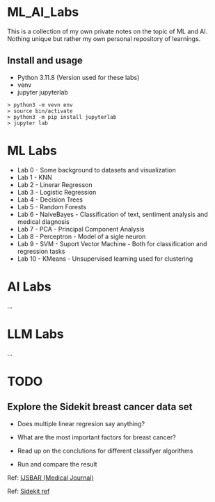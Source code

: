 # ML_AI_Labs
This is a collection of my own private notes on the topic of ML and AI. Nothing unique but rather my own personal repository of learnings.

## Install and usage

-	Python 3.11.8 (Version used for these labs)
-	venv
-	jupyter jupyterlab

```
> python3 -m vevn env
> source bin/activate
> python3 -m pip install jupyterlab
> jupyter lab
```

# ML Labs
- Lab 0 - Some background to datasets and visualization
- Lab 1 - KNN
- Lab 2 - Linerar Regresson
- Lab 3 - Logistic Regression
- Lab 4 - Decision Trees
- Lab 5 - Random Forests
- Lab 6 - NaiveBayes - Classification of text, sentiment analysis and medical diagnosis
- Lab 7 - PCA - Principal Component Analysis
- Lab 8 - Perceptron - Model of a sigle neuron
- Lab 9 - SVM - Suport Vector Machine - Both for classification and regression tasks
- Lab 10 - KMeans - Unsupervised learning used for clustering


# AI Labs
...

# LLM Labs
...

# TODO

## Explore the Sidekit breast cancer data set 
- Does multiple linear regresion say anything?
- What are the most important factors for breast cancer?

- Read up on the conclutions for different classifyer algorithms
- Run and compare the result

Ref: [IJSBAR (Medical Journal)](https://core.ac.uk/download/pdf/387567227.pdf)

Ref: [Sidekit ref](https://scikit-learn.org/stable/datasets/toy_dataset.html#breast-cancer-dataset)